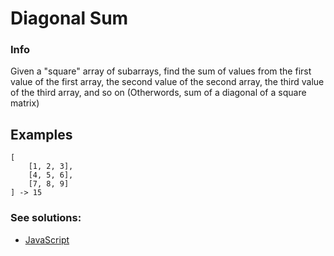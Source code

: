 # Diagonal Sum

### Info

Given a "square" array of subarrays, find the sum of values from the first value of the first array, the second value of the second array, the third value of the third array, and so on (Otherwords, sum of a diagonal of a square matrix)

## Examples

```
[
	[1, 2, 3],
	[4, 5, 6],
	[7, 8, 9]
] -> 15
```

### See solutions:

- [JavaScript](javascript/diagonalSum.js)
